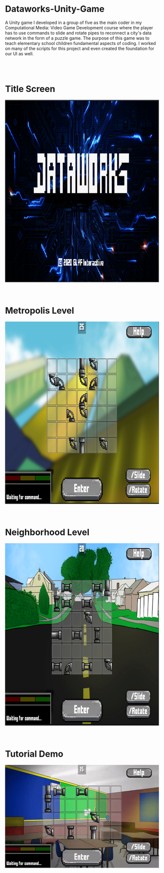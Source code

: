 # Dataworks-Unity-Game
A Unity game I developed in a group of five as the main coder in my Computational Media: Video Game Development course where the player has to use commands to slide and rotate pipes to reconnect a city's data network in the form of a puzzle game. The purpose of this game was to teach elementary school children fundamental aspects of coding. I worked on many of the scripts for this project and even created the foundation for our UI as well.                                                       
<br>
<br>
<br>
<h1>Title Screen</h1>
<img src="https://github.com/mitri-slory/Dataworks-Unity-Game/blob/screenshots-and-demo/Datatworks%20Title%20Screen.png" alt="Dataworks Title Screen" width="794" height="597">
<br>
<br>
<br>
<h1>Metropolis Level</h1>
<img src="https://github.com/mitri-slory/Dataworks-Unity-Game/blob/screenshots-and-demo/DataWorks%20Metropolis%20Level.png" alt="Metropolis Level" width="794" height="597">
<br>
<br>
<br>
<h1>Neighborhood Level</h1>
<img src="https://github.com/mitri-slory/Dataworks-Unity-Game/blob/screenshots-and-demo/Dataworks%20Neighborhood%20Level.png" alt="Neighborhood Level" width="794" height="597">
<br>
<br>
<br>
<h1>Tutorial Demo</h1>
<img src="https://github.com/mitri-slory/Dataworks-Unity-Game/blob/screenshots-and-demo/Dataworks%20Demo.gif" alt="Dataworks Tutorial Demo" width="600" height="337">
